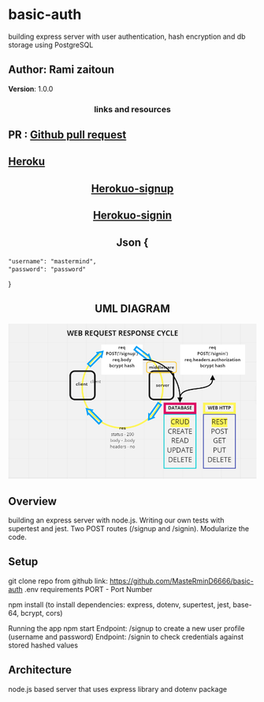 # basic-auth

building express server with user authentication, hash encryption and db storage using PostgreSQL

## Author: Rami zaitoun

**Version**: 1.0.0


### <center> links and resources </center>


## PR : [Github pull request](https://github.com/MasteRminD6666/basic-auth/pull/1) </center>
[Heroku](https://rami-basic-auth.herokuapp.com/) </center>
-----------

## <center> [Herokuo-signup](https://rami-basic-auth.herokuapp.com/signup) </center>
## <center> [Herokuo-signin](https://rami-basic-auth.herokuapp.com/signin) </center>
## <center> Json {
    "username": "mastermind",
    "password": "password"
}






## <center> UML DIAGRAM </center>

![web request response cycle diagram](https://raw.githubusercontent.com/MasteRminD6666/basic-auth/main/web-rami.png)

## Overview

building an express server with node.js. Writing our own tests with supertest and jest. Two POST routes (/signup and /signin). Modularize the code.

## Setup

git clone repo from github link:
https://github.com/MasteRminD6666/basic-auth
.env requirements
PORT - Port Number


npm install
(to install dependencies: express, dotenv, supertest, jest, base-64, bcrypt, cors)

Running the app
npm start
Endpoint: /signup to create a new user profile (username and password)
Endpoint: /signin to check credentials against stored hashed values

## Architecture

node.js based server that uses express library and dotenv package



